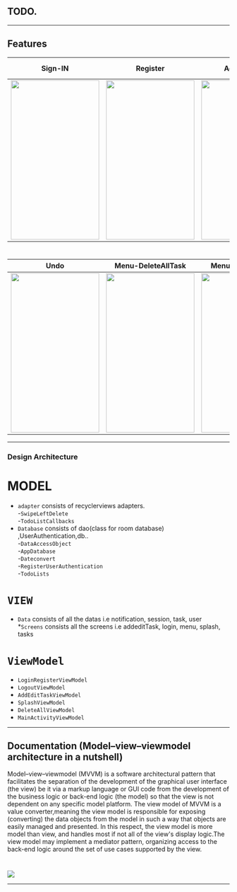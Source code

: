 ## TODO.



---

## Features
Sign-IN                   |  Register                    | Adding Task             |  Adding Task SpeechToText
:----------------------------:|:--------------------------------------:|:----------------------:|:-----------------
<img src = "https://i.imgur.com/BOhKlzZ.gif" width="200" height="360"> |<img src = "https://imgur.com/rdOwtfs.gif" width="200" height="360">|<img src = "https://imgur.com/30IPruO.gif" width="200" height="360">|<img src = "https://imgur.com/y02gh9g.gif" width="200" height="360">
 #
Undo         |  Menu-DeleteAllTask                  | Menu-ImplicitIntent|      Notificaton
:----------------------------:|:--------------------------------------:|:----------------------:|:-----------------
 <img src = "https://imgur.com/0gZC18P.gif" width="200" height="360"> |   <img src = "https://imgur.com/NrTgyDt.gif" width="200" height="360">        | <img src = "https://imgur.com/DxR9kMG.gif" width="200" height="360">   | <img src = "https://imgur.com/Ae44D3S.gif" width="200" height="360">
 ---

### Design Architecture 



# MODEL
* `adapter`  consists of recyclerviews adapters.<br>
-`SwipeLeftDelete`<br>
-`TodoListCallbacks`<br>
* `Database` consists of dao(class for room database) ,UserAuthentication,db..<br>
-`DataAccessObject`<br>
-`AppDatabase`<br>
-`Dateconvert`<br>
-`RegisterUserAuthentication`<br>
-`TodoLists`<br>


# `VIEW`

* `Data`  consists of all the datas i.e notification, session, task, user<br>
*`Screens` consists all the screens i.e addeditTask, login, menu, splash, tasks <br>



# `ViewModel`

* `LoginRegisterViewModel`  <br>
* `LogoutViewModel` <br>
* `AddEditTaskViewModel` <br>
* `SplashViewModel` <br>
* `DeleteAllViewModel` <br>
* `MainActivityViewModel` <br>

---

## Documentation (Model–view–viewmodel architecture in a nutshell) 
Model–view–viewmodel (MVVM) is a software architectural pattern that facilitates the separation of the development of the graphical user interface (the view) be it via a markup language or GUI code from the development of the business logic or back-end logic (the model) so that the view is not dependent on any specific model platform. The view model of MVVM is a value converter,meaning the view model is responsible for exposing (converting) the data objects from the model in such a way that objects are easily managed and presented. In this respect, the view model is more model than view, and handles most if not all of the view's display logic.The view model may implement a mediator pattern, organizing access to the back-end logic around the set of use cases supported by the view.
#
![](https://codelabs.developers.google.com/codelabs/android-room-with-a-view-kotlin/img/a7da8f5ea91bac52.png)

---
